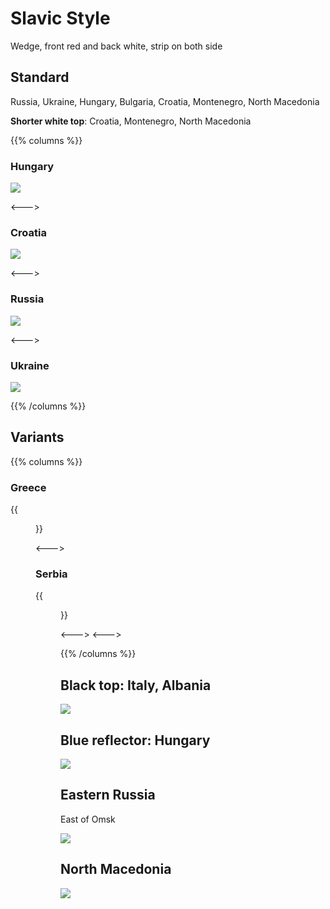 # Slavic Style

Wedge, front red and back white, strip on both side

## Standard

Russia, Ukraine, Hungary, Bulgaria, Croatia, Montenegro, North Macedonia

**Shorter white top**: Croatia, Montenegro, North Macedonia

{{% columns %}}

### Hungary

<img src="bollard-hu.png" class="img-sm" />

<--->

### Croatia

<img src="bollard-hr.png" class="img-sm" />

<--->

### Russia

<img src="bollard-ru.png" class="img-sm" />

<--->

### Ukraine

<img src="bollard-ua.png" class="img-sm" />

{{% /columns %}}

## Variants

{{% columns %}}

### Greece

{{<figure src="bollard-gr.png" caption="almost square" class="img-sm" >}}

<--->

### Serbia

{{<figure src="bollard-rs.png" caption="off-centered" class="img-sm" >}}

<--->
<--->

{{% /columns %}}


## Black top: Italy, Albania

<img src="bollard-it.png" class="img-sm" />

## Blue reflector: Hungary

<img src="bollard-blue-hu.png" class="img-sm" />

## Eastern Russia

East of Omsk

<img src="bollard-e-ru.png" class="img-sm" />

## North Macedonia

<img src="bollard-mk.png" class="img-sm" />
